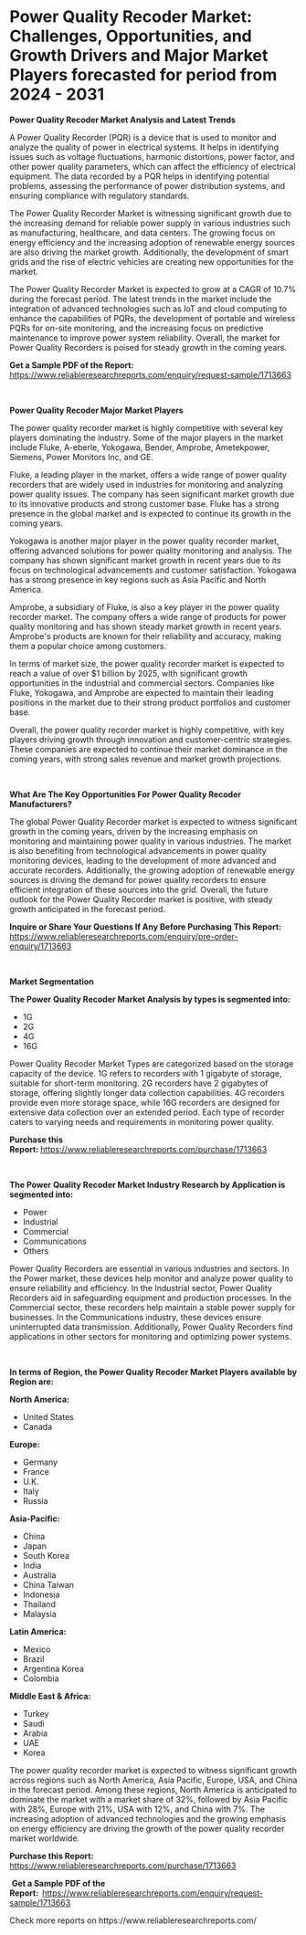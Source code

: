 <p><h1>Power Quality Recoder Market: Challenges, Opportunities, and Growth Drivers and Major Market Players forecasted for period from 2024 - 2031</h1></p><p><strong>Power Quality Recoder Market Analysis and Latest Trends</strong></p>
<p><p>A Power Quality Recorder (PQR) is a device that is used to monitor and analyze the quality of power in electrical systems. It helps in identifying issues such as voltage fluctuations, harmonic distortions, power factor, and other power quality parameters, which can affect the efficiency of electrical equipment. The data recorded by a PQR helps in identifying potential problems, assessing the performance of power distribution systems, and ensuring compliance with regulatory standards.</p><p>The Power Quality Recorder Market is witnessing significant growth due to the increasing demand for reliable power supply in various industries such as manufacturing, healthcare, and data centers. The growing focus on energy efficiency and the increasing adoption of renewable energy sources are also driving the market growth. Additionally, the development of smart grids and the rise of electric vehicles are creating new opportunities for the market.</p><p>The Power Quality Recorder Market is expected to grow at a CAGR of 10.7% during the forecast period. The latest trends in the market include the integration of advanced technologies such as IoT and cloud computing to enhance the capabilities of PQRs, the development of portable and wireless PQRs for on-site monitoring, and the increasing focus on predictive maintenance to improve power system reliability. Overall, the market for Power Quality Recorders is poised for steady growth in the coming years.</p></p>
<p><strong>Get a Sample PDF of the Report:&nbsp;</strong> <a href="https://www.reliableresearchreports.com/enquiry/request-sample/1713663">https://www.reliableresearchreports.com/enquiry/request-sample/1713663</a></p>
<p>&nbsp;</p>
<p><strong>Power Quality Recoder Major Market Players</strong></p>
<p><p>The power quality recorder market is highly competitive with several key players dominating the industry. Some of the major players in the market include Fluke, A-eberle, Yokogawa, Bender, Amprobe, Ametekpower, Siemens, Power Monitors Inc, and GE.</p><p>Fluke, a leading player in the market, offers a wide range of power quality recorders that are widely used in industries for monitoring and analyzing power quality issues. The company has seen significant market growth due to its innovative products and strong customer base. Fluke has a strong presence in the global market and is expected to continue its growth in the coming years.</p><p>Yokogawa is another major player in the power quality recorder market, offering advanced solutions for power quality monitoring and analysis. The company has shown significant market growth in recent years due to its focus on technological advancements and customer satisfaction. Yokogawa has a strong presence in key regions such as Asia Pacific and North America.</p><p>Amprobe, a subsidiary of Fluke, is also a key player in the power quality recorder market. The company offers a wide range of products for power quality monitoring and has shown steady market growth in recent years. Amprobe's products are known for their reliability and accuracy, making them a popular choice among customers.</p><p>In terms of market size, the power quality recorder market is expected to reach a value of over $1 billion by 2025, with significant growth opportunities in the industrial and commercial sectors. Companies like Fluke, Yokogawa, and Amprobe are expected to maintain their leading positions in the market due to their strong product portfolios and customer base.</p><p>Overall, the power quality recorder market is highly competitive, with key players driving growth through innovation and customer-centric strategies. These companies are expected to continue their market dominance in the coming years, with strong sales revenue and market growth projections.</p></p>
<p>&nbsp;</p>
<p><strong>What Are The Key Opportunities For Power Quality Recoder Manufacturers?</strong></p>
<p><p>The global Power Quality Recorder market is expected to witness significant growth in the coming years, driven by the increasing emphasis on monitoring and maintaining power quality in various industries. The market is also benefiting from technological advancements in power quality monitoring devices, leading to the development of more advanced and accurate recorders. Additionally, the growing adoption of renewable energy sources is driving the demand for power quality recorders to ensure efficient integration of these sources into the grid. Overall, the future outlook for the Power Quality Recorder market is positive, with steady growth anticipated in the forecast period.</p></p>
<p><strong>Inquire or Share Your Questions If Any Before Purchasing This Report:</strong> <a href="https://www.reliableresearchreports.com/enquiry/pre-order-enquiry/1713663">https://www.reliableresearchreports.com/enquiry/pre-order-enquiry/1713663</a></p>
<p>&nbsp;</p>
<p><strong>Market Segmentation</strong></p>
<p><strong>The Power Quality Recoder Market Analysis by types is segmented into:</strong></p>
<p><ul><li>1G</li><li>2G</li><li>4G</li><li>16G</li></ul></p>
<p><p>Power Quality Recoder Market Types are categorized based on the storage capacity of the device. 1G refers to recorders with 1 gigabyte of storage, suitable for short-term monitoring. 2G recorders have 2 gigabytes of storage, offering slightly longer data collection capabilities. 4G recorders provide even more storage space, while 16G recorders are designed for extensive data collection over an extended period. Each type of recorder caters to varying needs and requirements in monitoring power quality.</p></p>
<p><strong>Purchase this Report:&nbsp;</strong><a href="https://www.reliableresearchreports.com/purchase/1713663">https://www.reliableresearchreports.com/purchase/1713663</a></p>
<p>&nbsp;</p>
<p><strong>The Power Quality Recoder Market Industry Research by Application is segmented into:</strong></p>
<p><ul><li>Power</li><li>Industrial</li><li>Commercial</li><li>Communications</li><li>Others</li></ul></p>
<p><p>Power Quality Recorders are essential in various industries and sectors. In the Power market, these devices help monitor and analyze power quality to ensure reliability and efficiency. In the Industrial sector, Power Quality Recorders aid in safeguarding equipment and production processes. In the Commercial sector, these recorders help maintain a stable power supply for businesses. In the Communications industry, these devices ensure uninterrupted data transmission. Additionally, Power Quality Recorders find applications in other sectors for monitoring and optimizing power systems.</p></p>
<p>&nbsp;</p>
<p><strong>In terms of Region, the Power Quality Recoder Market Players available by Region are:</strong></p>
<p>
    <p> <strong> North America: </strong>
        <ul>
            <li>United States</li>
            <li>Canada</li>
        </ul>
        </p> 
    <p> <strong> Europe: </strong>
        <ul>
            <li>Germany</li>
            <li>France</li>
            <li>U.K.</li>
            <li>Italy</li>
            <li>Russia</li>
        </ul>
        </p> 
    <p> <strong> Asia-Pacific: </strong>
        <ul>
            <li>China</li>
            <li>Japan</li>
            <li>South Korea</li>
            <li>India</li>
            <li>Australia</li>
            <li>China Taiwan</li>
            <li>Indonesia</li>
            <li>Thailand</li>
            <li>Malaysia</li>
        </ul>
        </p> 
    <p> <strong> Latin America: </strong>
        <ul>
            <li>Mexico</li>
            <li>Brazil</li>
            <li>Argentina Korea</li>
            <li>Colombia</li>
        </ul>
        </p> 
    <p> <strong> Middle East & Africa: </strong>
        <ul>
            <li>Turkey</li>
            <li>Saudi</li>
            <li>Arabia</li>
            <li>UAE</li>
            <li>Korea</li>
        </ul>
    </p>
    </p>
<p><p>The power quality recorder market is expected to witness significant growth across regions such as North America, Asia Pacific, Europe, USA, and China in the forecast period. Among these regions, North America is anticipated to dominate the market with a market share of 32%, followed by Asia Pacific with 28%, Europe with 21%, USA with 12%, and China with 7%. The increasing adoption of advanced technologies and the growing emphasis on energy efficiency are driving the growth of the power quality recorder market worldwide.</p></p>
<p><strong>Purchase this Report: </strong><a href="https://www.reliableresearchreports.com/purchase/1713663">https://www.reliableresearchreports.com/purchase/1713663</a></p>
<p>&nbsp;<strong>Get a Sample PDF of the Report:&nbsp;&nbsp;</strong><a href="https://www.reliableresearchreports.com/enquiry/request-sample/1713663">https://www.reliableresearchreports.com/enquiry/request-sample/1713663</a></p>
<p><strong></strong></p>
<p>Check more reports on https://www.reliableresearchreports.com/</p>